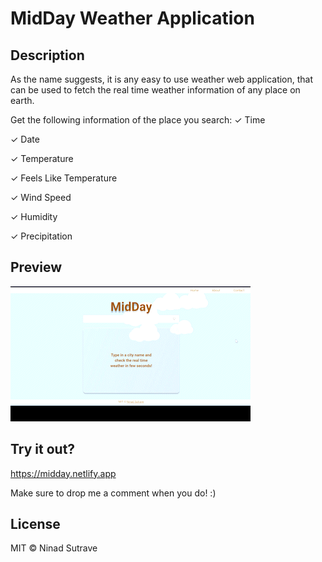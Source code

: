 # MidDay Weather Application

## Description

As the name suggests, it is any easy to use weather web application, that can be used to fetch the real time weather information of any place on earth.

Get the following information of the place you search:
✓ Time

✓ Date

✓ Temperature

✓ Feels Like Temperature

✓ Wind Speed

✓ Humidity

✓ Precipitation

## Preview

![Demonstration](./src/assets/demo.gif)

## Try it out?

https://midday.netlify.app

Make sure to drop me a comment when you do! :)

## License

MIT © Ninad Sutrave
